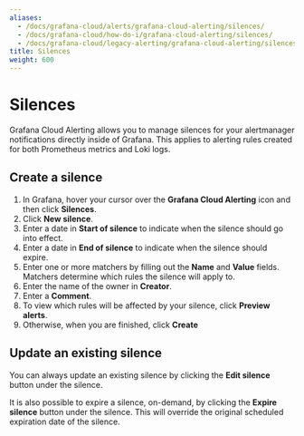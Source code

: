 ```yaml
---
aliases:
  - /docs/grafana-cloud/alerts/grafana-cloud-alerting/silences/
  - /docs/grafana-cloud/how-do-i/grafana-cloud-alerting/silences/
  - /docs/grafana-cloud/legacy-alerting/grafana-cloud-alerting/silences/
title: Silences
weight: 600
---
```


# Silences

Grafana Cloud Alerting allows you to manage silences for your alertmanager notifications directly inside of Grafana. This applies to alerting rules created for both Prometheus metrics and Loki logs.

## Create a silence

1. In Grafana, hover your cursor over the **Grafana Cloud Alerting** icon and then click **Silences**.
2. Click **New silence**.
3. Enter a date in **Start of silence** to indicate when the silence should go into effect.
4. Enter a date in **End of silence** to indicate when the silence should expire.
5. Enter one or more matchers by filling out the **Name** and **Value** fields. Matchers determine which rules the silence will apply to.
6. Enter the name of the owner in **Creator**.
7. Enter a **Comment**.
8. To view which rules will be affected by your silence, click **Preview alerts**.
9. Otherwise, when you are finished, click **Create**

## Update an existing silence

You can always update an existing silence by clicking the **Edit silence** button under the silence.

It is also possible to expire a silence, on-demand, by clicking the **Expire silence** button under the silence. This will override the original scheduled expiration date of the silence.
